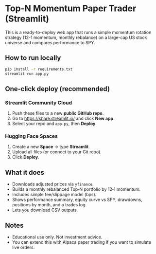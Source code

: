 # Top‑N Momentum Paper Trader (Streamlit)

This is a ready-to-deploy web app that runs a simple momentum rotation strategy (12-1 momentum, monthly rebalance) on a large-cap US stock universe and compares performance to SPY.

## How to run locally
```bash
pip install -r requirements.txt
streamlit run app.py
```

## One‑click deploy (recommended)
### Streamlit Community Cloud
1. Push these files to a new **public GitHub repo**.
2. Go to https://share.streamlit.io/ and click **New app**.
3. Select your repo and `app.py`, then **Deploy**.

### Hugging Face Spaces
1. Create a new **Space** → type **Streamlit**.
2. Upload all files (or connect to your Git repo).
3. Click **Deploy**.

## What it does
- Downloads adjusted prices via `yfinance`.
- Builds a monthly rebalanced Top‑N portfolio by 12‑1 momentum.
- Includes simple fee/slippage model (bps).
- Shows performance summary, equity curve vs SPY, drawdowns, positions by month, and a trades log.
- Lets you download CSV outputs.

## Notes
- Educational use only. Not investment advice.
- You can extend this with Alpaca paper trading if you want to simulate live orders.